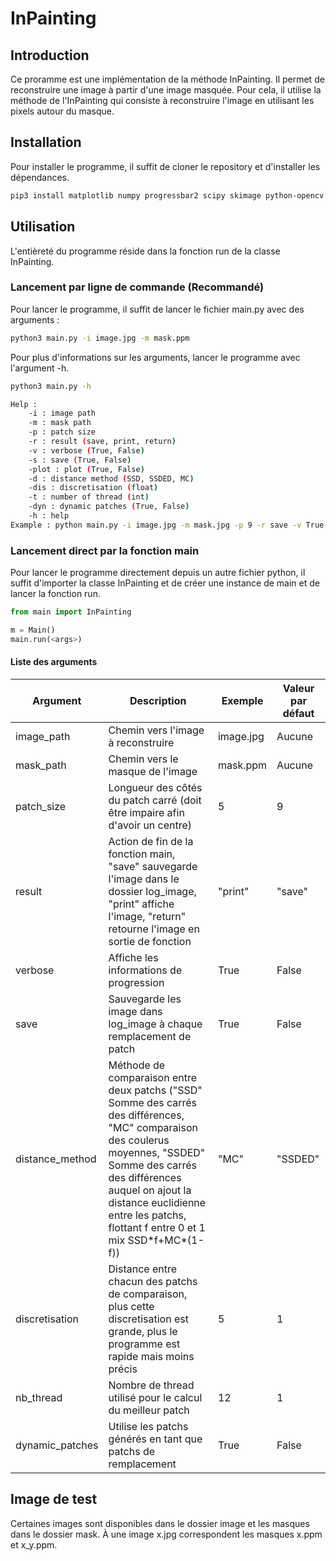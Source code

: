 # InPainting

## Introduction

Ce proramme est une implémentation de la méthode InPainting. Il permet de reconstruire une image à partir d'une image masquée. Pour cela, il utilise la méthode de l'InPainting qui consiste à reconstruire l'image en utilisant les pixels autour du masque.

## Installation

Pour installer le programme, il suffit de cloner le repository et d'installer les dépendances.

```bash
pip3 install matplotlib numpy progressbar2 scipy skimage python-opencv
```

## Utilisation

L'entièreté du programme réside dans la fonction run de la classe InPainting.

### Lancement par ligne de commande (Recommandé)

Pour lancer le programme, il suffit de lancer le fichier main.py avec des arguments :

```bash
python3 main.py -i image.jpg -m mask.ppm
```

Pour plus d'informations sur les arguments, lancer le programme avec l'argument -h.

```bash
python3 main.py -h

Help :
	-i : image path
	-m : mask path
	-p : patch size
	-r : result (save, print, return)
	-v : verbose (True, False)
	-s : save (True, False)
	-plot : plot (True, False)
	-d : distance method (SSD, SSDED, MC)
	-dis : discretisation (float)
	-t : number of thread (int)
	-dyn : dynamic patches (True, False)
	-h : help
Example : python main.py -i image.jpg -m mask.jpg -p 9 -r save -v True -s True -plot False -d SSDED -dis 1 -t 1 -dyn False

```


### Lancement direct par la fonction main

Pour lancer le programme directement depuis un autre fichier python, il suffit d'importer la classe InPainting et de créer une instance de main et de lancer la fonction run.
    
```python
from main import InPainting

m = Main()
main.run(<args>)
```

#### Liste des arguments

| Argument | Description | Exemple | Valeur par défaut |
| --- | --- | --- | --- |
| image_path | Chemin vers l'image à reconstruire| image.jpg | Aucune |
| mask_path | Chemin vers le masque de l'image | mask.ppm | Aucune |
| patch_size | Longueur des côtés du patch carré (doit être impaire afin d'avoir un centre) | 5 | 9 |
| result | Action de fin de la fonction main, "save" sauvegarde l'image dans le dossier log_image, "print" affiche l'image, "return" retourne l'image en sortie de fonction | "print" | "save" |
| verbose | Affiche les informations de progression | True | False |
| save | Sauvegarde les image dans log_image à chaque remplacement de patch | True | False |
| distance_method | Méthode de comparaison entre deux patchs ("SSD" Somme des carrés des différences, "MC" comparaison des coulerus moyennes, "SSDED" Somme des carrés des différences auquel on ajout la distance euclidienne entre les patchs, flottant f entre 0 et 1 mix SSD\*f+MC\*(1-f)) | "MC" | "SSDED" |
| discretisation | Distance entre chacun des patchs de comparaison, plus cette discretisation est grande, plus le programme est rapide mais moins précis | 5 | 1 |
| nb_thread | Nombre de thread utilisé pour le calcul du meilleur patch | 12 | 1 |
| dynamic_patches | Utilise les patchs générés en tant que patchs de remplacement | True | False |

## Image de test

Certaines images sont disponibles dans le dossier image et les masques dans le dossier mask.
À une image x.jpg correspondent les masques x.ppm et x_y.ppm.